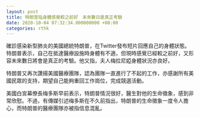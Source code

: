 ```yaml
---
layout: post
title: 特朗普指身體感覺較之前好　未來數日是真正考驗
date: 2020-10-04 07:32:34.000000000 +08:00
categories: rthk
---
```


確診感染新型肺炎的美國總統特朗普，在Twitter發布短片回應自己的身體狀態。特朗普表示，自己在抵達醫療設施時身體有不適，但現時感覺已經較之前好，又形容未來數日將會是真正的考驗。他又指，夫人梅拉尼婭身體狀況亦良好。

特朗普又再次讚揚美國醫療團隊，認為團隊一直進行了不起的工作，亦感謝所有美國民眾的支持，期望自己能夠重回工作崗位，完成競選活動。

美國白宮幕僚長梅多斯早前表示，特朗普情況很好，醫生對他的生命徵象，感到非常欣慰。不過，有傳媒引述梅多斯在不久前指出，特朗普的生命徵象一度令人擔心，而特朗普的醫療團隊亦被指信息混亂。
